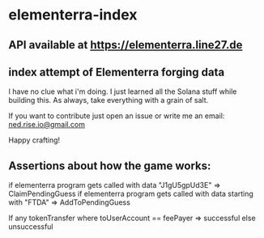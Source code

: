 # elementerra-index

## API available at https://elementerra.line27.de

## index attempt of Elementerra forging data

I have no clue what i'm doing. I just learned all the Solana stuff while building this.
As always, take everything with a grain of salt.

If you want to contribute just open an issue or write me an email: ned.rise.io@gmail.com

Happy crafting!

## Assertions about how the game works:

if elementerra program gets called with data "J1gU5gpUd3E" => ClaimPendingGuess
if elementerra program gets called with data starting with "FTDA" => AddToPendingGuess

If any tokenTransfer where
  toUserAccount == feePayer => successful
  else unsuccessful
